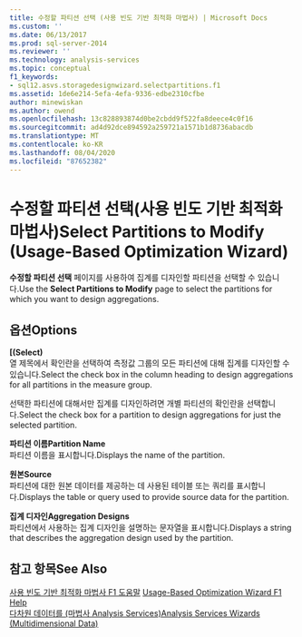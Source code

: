 ```yaml
---
title: 수정할 파티션 선택 (사용 빈도 기반 최적화 마법사) | Microsoft Docs
ms.custom: ''
ms.date: 06/13/2017
ms.prod: sql-server-2014
ms.reviewer: ''
ms.technology: analysis-services
ms.topic: conceptual
f1_keywords:
- sql12.asvs.storagedesignwizard.selectpartitions.f1
ms.assetid: 1de6e214-5efa-4efa-9336-edbe2310cfbe
author: minewiskan
ms.author: owend
ms.openlocfilehash: 13c828893874d0be2cbdd9f522fa8deece4c0f16
ms.sourcegitcommit: ad4d92dce894592a259721a1571b1d8736abacdb
ms.translationtype: MT
ms.contentlocale: ko-KR
ms.lasthandoff: 08/04/2020
ms.locfileid: "87652382"
---
```

# <a name="select-partitions-to-modify-usage-based-optimization-wizard"></a><span data-ttu-id="69d65-102">수정할 파티션 선택(사용 빈도 기반 최적화 마법사)</span><span class="sxs-lookup"><span data-stu-id="69d65-102">Select Partitions to Modify (Usage-Based Optimization Wizard)</span></span>
  <span data-ttu-id="69d65-103">**수정할 파티션 선택** 페이지를 사용하여 집계를 디자인할 파티션을 선택할 수 있습니다.</span><span class="sxs-lookup"><span data-stu-id="69d65-103">Use the **Select Partitions to Modify** page to select the partitions for which you want to design aggregations.</span></span>  
  
## <a name="options"></a><span data-ttu-id="69d65-104">옵션</span><span class="sxs-lookup"><span data-stu-id="69d65-104">Options</span></span>  
 <span data-ttu-id="69d65-105">**[**</span><span class="sxs-lookup"><span data-stu-id="69d65-105">**(Select)**</span></span>  
 <span data-ttu-id="69d65-106">열 제목에서 확인란을 선택하여 측정값 그룹의 모든 파티션에 대해 집계를 디자인할 수 있습니다.</span><span class="sxs-lookup"><span data-stu-id="69d65-106">Select the check box in the column heading to design aggregations for all partitions in the measure group.</span></span>  
  
 <span data-ttu-id="69d65-107">선택한 파티션에 대해서만 집계를 디자인하려면 개별 파티션의 확인란을 선택합니다.</span><span class="sxs-lookup"><span data-stu-id="69d65-107">Select the check box for a partition to design aggregations for just the selected partition.</span></span>  
  
 <span data-ttu-id="69d65-108">**파티션 이름**</span><span class="sxs-lookup"><span data-stu-id="69d65-108">**Partition Name**</span></span>  
 <span data-ttu-id="69d65-109">파티션 이름을 표시합니다.</span><span class="sxs-lookup"><span data-stu-id="69d65-109">Displays the name of the partition.</span></span>  
  
 <span data-ttu-id="69d65-110">**원본**</span><span class="sxs-lookup"><span data-stu-id="69d65-110">**Source**</span></span>  
 <span data-ttu-id="69d65-111">파티션에 대한 원본 데이터를 제공하는 데 사용된 테이블 또는 쿼리를 표시합니다.</span><span class="sxs-lookup"><span data-stu-id="69d65-111">Displays the table or query used to provide source data for the partition.</span></span>  
  
 <span data-ttu-id="69d65-112">**집계 디자인**</span><span class="sxs-lookup"><span data-stu-id="69d65-112">**Aggregation Designs**</span></span>  
 <span data-ttu-id="69d65-113">파티션에서 사용하는 집계 디자인을 설명하는 문자열을 표시합니다.</span><span class="sxs-lookup"><span data-stu-id="69d65-113">Displays a string that describes the aggregation design used by the partition.</span></span>  
  
## <a name="see-also"></a><span data-ttu-id="69d65-114">참고 항목</span><span class="sxs-lookup"><span data-stu-id="69d65-114">See Also</span></span>  
 <span data-ttu-id="69d65-115">[사용 빈도 기반 최적화 마법사 F1 도움말](usage-based-optimization-wizard-f1-help.md) </span><span class="sxs-lookup"><span data-stu-id="69d65-115">[Usage-Based Optimization Wizard F1 Help](usage-based-optimization-wizard-f1-help.md) </span></span>  
 [<span data-ttu-id="69d65-116">다차원 데이터를 &#40;마법사 Analysis Services&#41;</span><span class="sxs-lookup"><span data-stu-id="69d65-116">Analysis Services Wizards &#40;Multidimensional Data&#41;</span></span>](analysis-services-wizards-multidimensional-data.md)  
  
  
